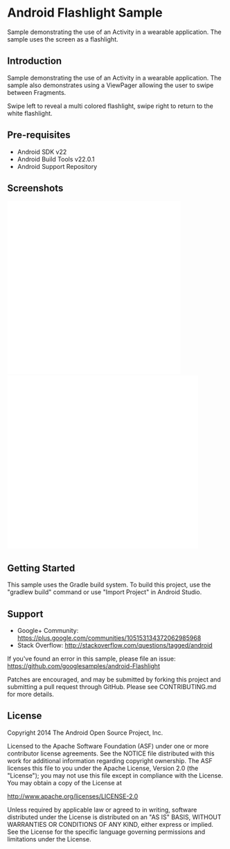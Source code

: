 
Android Flashlight Sample
===================================

Sample demonstrating the use of an Activity in a wearable application. The
sample uses the screen as a flashlight.

Introduction
------------

Sample demonstrating the use of an Activity in a wearable application. The
sample also demonstrates using a ViewPager allowing the user to swipe between
Fragments.

Swipe left to reveal a multi colored flashlight, swipe right to return to the
white flashlight.

Pre-requisites
--------------

- Android SDK v22
- Android Build Tools v22.0.1
- Android Support Repository

Screenshots
-------------

<img src="screenshots/flashlight.png" height="400" alt="Screenshot"/> <img src="screenshots/party_mode.gif" height="400" alt="Screenshot"/> 

Getting Started
---------------

This sample uses the Gradle build system. To build this project, use the
"gradlew build" command or use "Import Project" in Android Studio.

Support
-------

- Google+ Community: https://plus.google.com/communities/105153134372062985968
- Stack Overflow: http://stackoverflow.com/questions/tagged/android

If you've found an error in this sample, please file an issue:
https://github.com/googlesamples/android-Flashlight

Patches are encouraged, and may be submitted by forking this project and
submitting a pull request through GitHub. Please see CONTRIBUTING.md for more details.

License
-------

Copyright 2014 The Android Open Source Project, Inc.

Licensed to the Apache Software Foundation (ASF) under one or more contributor
license agreements.  See the NOTICE file distributed with this work for
additional information regarding copyright ownership.  The ASF licenses this
file to you under the Apache License, Version 2.0 (the "License"); you may not
use this file except in compliance with the License.  You may obtain a copy of
the License at

http://www.apache.org/licenses/LICENSE-2.0

Unless required by applicable law or agreed to in writing, software
distributed under the License is distributed on an "AS IS" BASIS, WITHOUT
WARRANTIES OR CONDITIONS OF ANY KIND, either express or implied.  See the
License for the specific language governing permissions and limitations under
the License.
